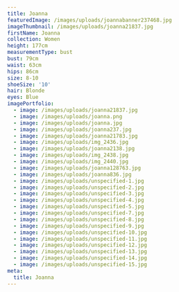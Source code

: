 ```yaml
---
title: Joanna
featuredImage: /images/uploads/joannabanner237468.jpg
imageThumbnail: /images/uploads/joanna21837.jpg
firstName: Joanna
collection: Women
height: 177cm
measurementType: bust
bust: 79cm
waist: 63cm
hips: 86cm
size: 8-10
shoeSize: '10'
hair: Blonde
eyes: Blue
imagePortfolio:
  - image: /images/uploads/joanna21837.jpg
  - image: /images/uploads/joanna.png
  - image: /images/uploads/joanna.jpg
  - image: /images/uploads/joanna237.jpg
  - image: /images/uploads/joanna21783.jpg
  - image: /images/uploads/img_2436.jpg
  - image: /images/uploads/joanna2138.jpg
  - image: /images/uploads/img_2438.jpg
  - image: /images/uploads/img_2440.jpg
  - image: /images/uploads/joanna128763.jpg
  - image: /images/uploads/joanna836.jpg
  - image: /images/uploads/unspecified-1.jpg
  - image: /images/uploads/unspecified-2.jpg
  - image: /images/uploads/unspecified-3.jpg
  - image: /images/uploads/unspecified-4.jpg
  - image: /images/uploads/unspecified-5.jpg
  - image: /images/uploads/unspecified-7.jpg
  - image: /images/uploads/unspecified-8.jpg
  - image: /images/uploads/unspecified-9.jpg
  - image: /images/uploads/unspecified-10.jpg
  - image: /images/uploads/unspecified-11.jpg
  - image: /images/uploads/unspecified-12.jpg
  - image: /images/uploads/unspecified-13.jpg
  - image: /images/uploads/unspecified-14.jpg
  - image: /images/uploads/unspecified-15.jpg
meta:
  title: Joanna
---
```


